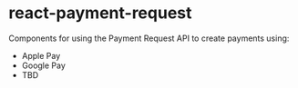 # react-payment-request

Components for using the Payment Request API to create payments using:
- Apple Pay
- Google Pay
- TBD


